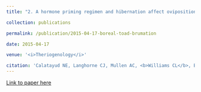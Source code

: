 ```yaml
---
title: "2. A hormone priming regimen and hibernation affect oviposition in the boreal toad (<i>Anaxyrus boreas boreas</i>)"

collection: publications

permalink: /publication/2015-04-17-boreal-toad-brumation

date: 2015-04-17

venue: '<i>Theriogenology</i>'

citation: 'Calatayud NE, Langhorne CJ, Mullen AC, <b>Williams CL</b>, Bullock L, Smith T, Davinroy E, Vance CK, Kouba AJ, Willard ST (2015). The effects of hormone priming regimen on spontaneous oviposition with and without hibernation in the boreal toad (<i>Anaxyrus boreas boreas</i>). <i>Theriogenology</i>, 84(4): 600-7.'
---
```


[Link to paper here](https://doi.org/10.1016/j.theriogenology.2015.04.017)
